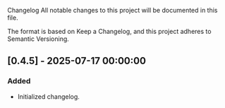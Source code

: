 Changelog
All notable changes to this project will be documented in this file.

The format is based on Keep a Changelog, and this project adheres to Semantic Versioning.

## [0.4.5] - 2025-07-17 00:00:00

### Added

- Initialized changelog.





